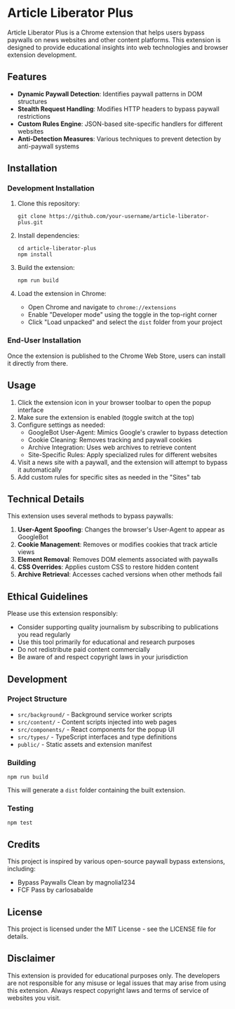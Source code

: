 
# Article Liberator Plus

Article Liberator Plus is a Chrome extension that helps users bypass paywalls on news websites and other content platforms. This extension is designed to provide educational insights into web technologies and browser extension development.

## Features

- **Dynamic Paywall Detection**: Identifies paywall patterns in DOM structures
- **Stealth Request Handling**: Modifies HTTP headers to bypass paywall restrictions
- **Custom Rules Engine**: JSON-based site-specific handlers for different websites
- **Anti-Detection Measures**: Various techniques to prevent detection by anti-paywall systems

## Installation

### Development Installation

1. Clone this repository:
   ```
   git clone https://github.com/your-username/article-liberator-plus.git
   ```

2. Install dependencies:
   ```
   cd article-liberator-plus
   npm install
   ```

3. Build the extension:
   ```
   npm run build
   ```

4. Load the extension in Chrome:
   - Open Chrome and navigate to `chrome://extensions`
   - Enable "Developer mode" using the toggle in the top-right corner
   - Click "Load unpacked" and select the `dist` folder from your project

### End-User Installation

Once the extension is published to the Chrome Web Store, users can install it directly from there.

## Usage

1. Click the extension icon in your browser toolbar to open the popup interface
2. Make sure the extension is enabled (toggle switch at the top)
3. Configure settings as needed:
   - GoogleBot User-Agent: Mimics Google's crawler to bypass detection
   - Cookie Cleaning: Removes tracking and paywall cookies
   - Archive Integration: Uses web archives to retrieve content
   - Site-Specific Rules: Apply specialized rules for different websites
4. Visit a news site with a paywall, and the extension will attempt to bypass it automatically
5. Add custom rules for specific sites as needed in the "Sites" tab

## Technical Details

This extension uses several methods to bypass paywalls:

1. **User-Agent Spoofing**: Changes the browser's User-Agent to appear as GoogleBot
2. **Cookie Management**: Removes or modifies cookies that track article views
3. **Element Removal**: Removes DOM elements associated with paywalls
4. **CSS Overrides**: Applies custom CSS to restore hidden content
5. **Archive Retrieval**: Accesses cached versions when other methods fail

## Ethical Guidelines

Please use this extension responsibly:

- Consider supporting quality journalism by subscribing to publications you read regularly
- Use this tool primarily for educational and research purposes
- Do not redistribute paid content commercially
- Be aware of and respect copyright laws in your jurisdiction

## Development

### Project Structure

- `src/background/` - Background service worker scripts
- `src/content/` - Content scripts injected into web pages
- `src/components/` - React components for the popup UI
- `src/types/` - TypeScript interfaces and type definitions
- `public/` - Static assets and extension manifest

### Building

```
npm run build
```

This will generate a `dist` folder containing the built extension.

### Testing

```
npm test
```

## Credits

This project is inspired by various open-source paywall bypass extensions, including:

- Bypass Paywalls Clean by magnolia1234
- FCF Pass by carlosabalde

## License

This project is licensed under the MIT License - see the LICENSE file for details.

## Disclaimer

This extension is provided for educational purposes only. The developers are not responsible for any misuse or legal issues that may arise from using this extension. Always respect copyright laws and terms of service of websites you visit.
